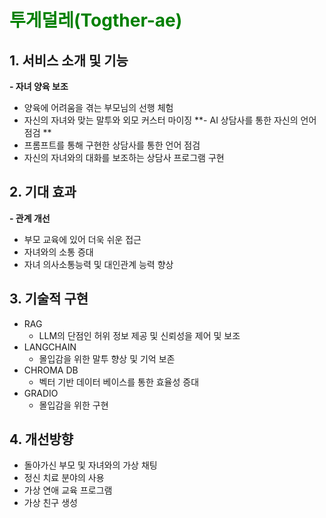# <span style="color:green">투게덜레(Togther-ae)</span>

## 1. 서비스 소개 및 기능
**- 자녀 양육 보조**
  - 양육에 어려움을 겪는 부모님의 선행 체험
  - 자신의 자녀와 맞는 말투와 외모 커스터 마이징
**- AI 상담사를 통한 자신의 언어 점검 **
  - 프롬프트를 통해 구현한 상담사를 통한 언어 점검
  - 자신의 자녀와의 대화를 보조하는 상담사 프로그램 구현
    
## 2. 기대 효과
**- 관계 개선**
  - 부모 교육에 있어 더욱 쉬운 접근
  - 자녀와의 소통 증대
  - 자녀 의사소통능력 및 대인관계 능력 향상
    
## 3. 기술적 구현
- RAG
  - LLM의 단점인 허위 정보 제공 및 신뢰성을 제어 및 보조
- LANGCHAIN
  - 몰입감을 위한 말투 향상 및 기억 보존
- CHROMA DB
  - 벡터 기반 데이터 베이스를 통한 효율성 증대
- GRADIO
  - 몰입감을 위한 구현

## 4. 개선방향 
- 돌아가신 부모 및 자녀와의 가상 채팅
- 정신 치료 분야의 사용
- 가상 연애 교육 프로그램
- 가상 친구 생성

